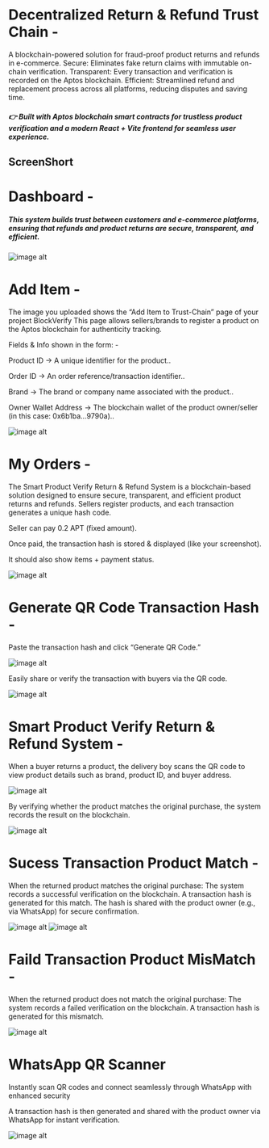 # Decentralized Return & Refund Trust Chain -  

 A blockchain-powered solution for fraud-proof product returns and refunds in e-commerce.
 Secure: Eliminates fake return claims with immutable on-chain verification.
 Transparent: Every transaction and verification is recorded on the Aptos blockchain.
 Efficient: Streamlined refund and replacement process across all platforms, reducing disputes and saving time.
  >
##### 👉 Built with Aptos blockchain smart contracts for trustless product verification and a modern React + Vite frontend for seamless user experience.

## ScreenShort

# Dashboard -

##### This system builds trust between customers and e-commerce platforms, ensuring that refunds and product returns are secure, transparent, and efficient.

![image alt](https://github.com/jayaveerR/Decentralized-Return-RefundMechanism-Trust-Chai/blob/5c6cebe8738d7c93dfde0ba9128ecb4b4fb45d58/images/Dashboard.png)

# Add Item -
The image you uploaded shows the “Add Item to Trust-Chain” page of your project BlockVerify
This page allows sellers/brands to register a product on the Aptos blockchain for authenticity tracking.

Fields & Info shown in the form: -

Product ID → A unique identifier for the product..

Order ID → An order reference/transaction identifier..

Brand → The brand or company name associated with the product..

Owner Wallet Address → The blockchain wallet of the product owner/seller (in this case: 0x6b1ba...9790a)..


![image alt](https://github.com/jayaveerR/Decentralized-Return-RefundMechanism-Trust-Chai/blob/5c6cebe8738d7c93dfde0ba9128ecb4b4fb45d58/images/Additems.png)

# My Orders -

The Smart Product Verify Return & Refund System is a blockchain-based solution designed to ensure secure, transparent, and efficient product returns and refunds. Sellers register products, and each transaction generates a unique hash code.

Seller can pay 0.2 APT (fixed amount).

Once paid, the transaction hash is stored & displayed (like your screenshot).

It should also show items + payment status.

![image alt](https://github.com/jayaveerR/Decentralized-Return-RefundMechanism-Trust-Chai/blob/5c6cebe8738d7c93dfde0ba9128ecb4b4fb45d58/images/tranectionhash.png)

# Generate QR Code Transaction Hash -

Paste the transaction hash and click “Generate QR Code.”

![image alt](https://github.com/jayaveerR/Decentralized-Return-RefundMechanism-Trust-Chai/blob/5c6cebe8738d7c93dfde0ba9128ecb4b4fb45d58/images/GenerateQr.png)

Easily share or verify the transaction with buyers via the QR code.

![image alt](https://github.com/jayaveerR/Decentralized-Return-RefundMechanism-Trust-Chai/blob/5c6cebe8738d7c93dfde0ba9128ecb4b4fb45d58/images/Qrcode.png)

# Smart Product Verify Return & Refund System -
When a buyer returns a product, the delivery boy scans the QR code to view product details such as brand, product ID, and buyer address. 

![image alt](https://github.com/jayaveerR/Decentralized-Return-RefundMechanism-Trust-Chai/blob/5c6cebe8738d7c93dfde0ba9128ecb4b4fb45d58/images/verify.png)

By verifying whether the product matches the original purchase, the system records the result on the blockchain.

![image alt](https://github.com/jayaveerR/Decentralized-Return-RefundMechanism-Trust-Chai/blob/5c6cebe8738d7c93dfde0ba9128ecb4b4fb45d58/images/verifydetails.png)

# Sucess Transaction Product Match -

When the returned product matches the original purchase:
The system records a successful verification on the blockchain.
A transaction hash is generated for this match.
The hash is shared with the product owner (e.g., via WhatsApp) for secure confirmation.

![image alt](https://github.com/jayaveerR/Decentralized-Return-RefundMechanism-Trust-Chai/blob/e8a4e7f3431069d701fe6c8e1e8efb308f270770/images/Success.png)
![image alt]()

# Faild Transaction Product MisMatch -

When the returned product does not match the original purchase:
The system records a failed verification on the blockchain.
A transaction hash is generated for this mismatch.


![image alt](https://github.com/jayaveerR/Decentralized-Return-RefundMechanism-Trust-Chai/blob/e8a4e7f3431069d701fe6c8e1e8efb308f270770/images/Failed.png)

# WhatsApp QR Scanner
Instantly scan QR codes and connect seamlessly through WhatsApp with enhanced security

A transaction hash is then generated and shared with the product owner via WhatsApp for instant verification.

![image alt](https://github.com/jayaveerR/Decentralized-Return-RefundMechanism-Trust-Chai/blob/caba2bb92646c9fcf2914ae0174e48c148530086/images/SendQRWhatsapp.png)




















